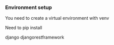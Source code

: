 ### Environment setup

You need to create a virtual environment with venv

Need to pip install

django
djangorestframework

